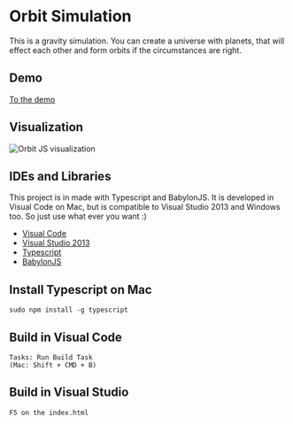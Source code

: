 # Orbit Simulation
This is a gravity simulation. You can create a universe with planets, that will effect each other and form orbits if the circumstances are right.

## Demo
[To the demo](http://moritzgoeckel.com/prs/Orbit-Simulation/)

## Visualization
![Orbit JS visualization](https://raw.githubusercontent.com/MoritzGoeckel/TypeScript-Orbit-Simulation/master/orbit_example_visualization.gif)

## IDEs and Libraries
This project is in made with Typescript and BabylonJS. It is developed in Visual Code on Mac, but is compatible to Visual Studio 2013 and Windows too. So just use what ever you want :)

- [Visual Code](https://code.visualstudio.com/)
- [Visual Studio 2013](https://www.visualstudio.com/en-us/downloads/download-visual-studio-vs.aspx)
- [Typescript](http://typescriptlang.org)
- [BabylonJS](http://www.babylonjs.com/)

## Install Typescript on Mac
```
sudo npm install -g typescript
```

## Build in Visual Code
```
Tasks: Run Build Task
(Mac: Shift + CMD + B)
```

## Build in Visual Studio
```
F5 on the index.html
```



